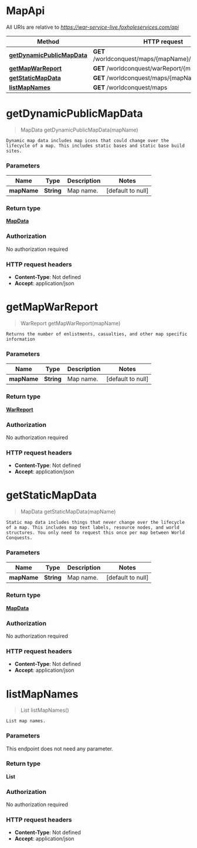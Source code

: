 # MapApi

All URIs are relative to *https://war-service-live.foxholeservices.com/api*

Method | HTTP request | Description
------------- | ------------- | -------------
[**getDynamicPublicMapData**](MapApi.md#getDynamicPublicMapData) | **GET** /worldconquest/maps/{mapName}/dynamic/public | 
[**getMapWarReport**](MapApi.md#getMapWarReport) | **GET** /worldconquest/warReport/{mapName} | 
[**getStaticMapData**](MapApi.md#getStaticMapData) | **GET** /worldconquest/maps/{mapName}/static | 
[**listMapNames**](MapApi.md#listMapNames) | **GET** /worldconquest/maps | 


<a name="getDynamicPublicMapData"></a>
# **getDynamicPublicMapData**
> MapData getDynamicPublicMapData(mapName)



    Dynamic map data includes map icons that could change over the lifecycle of a map. This includes static bases and static base build sites.

### Parameters

Name | Type | Description  | Notes
------------- | ------------- | ------------- | -------------
 **mapName** | **String**| Map name. | [default to null]

### Return type

[**MapData**](../Models/MapData.md)

### Authorization

No authorization required

### HTTP request headers

- **Content-Type**: Not defined
- **Accept**: application/json

<a name="getMapWarReport"></a>
# **getMapWarReport**
> WarReport getMapWarReport(mapName)



    Returns the number of enlistments, casualties, and other map specific information

### Parameters

Name | Type | Description  | Notes
------------- | ------------- | ------------- | -------------
 **mapName** | **String**| Map name. | [default to null]

### Return type

[**WarReport**](../Models/WarReport.md)

### Authorization

No authorization required

### HTTP request headers

- **Content-Type**: Not defined
- **Accept**: application/json

<a name="getStaticMapData"></a>
# **getStaticMapData**
> MapData getStaticMapData(mapName)



    Static map data includes things that never change over the lifecycle of a map. This includes map text labels, resource nodes, and world structures. You only need to request this once per map between World Conquests.

### Parameters

Name | Type | Description  | Notes
------------- | ------------- | ------------- | -------------
 **mapName** | **String**| Map name. | [default to null]

### Return type

[**MapData**](../Models/MapData.md)

### Authorization

No authorization required

### HTTP request headers

- **Content-Type**: Not defined
- **Accept**: application/json

<a name="listMapNames"></a>
# **listMapNames**
> List listMapNames()



    List map names.

### Parameters
This endpoint does not need any parameter.

### Return type

**List**

### Authorization

No authorization required

### HTTP request headers

- **Content-Type**: Not defined
- **Accept**: application/json


